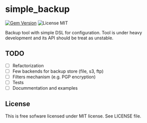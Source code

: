 # simple_backup

[![Gem Version](https://badge.fury.io/rb/simple_backup.svg)](http://badge.fury.io/rb/simple_backup)
![License MIT](https://img.shields.io/badge/license-MIT-blue.svg)

Backup tool with simple DSL for configuration. Tool is under heavy
development and its API should be treat as unstable.

## TODO

- [ ] Refactorization
- [ ] Few backends for backup store (file, s3, ftp)
- [ ] Filters mechanism (e.g. PGP encryption)
- [ ] Tests
- [ ] Docummentation and examples

## License

This is free sofware licensed under MIT license. See LICENSE file.
